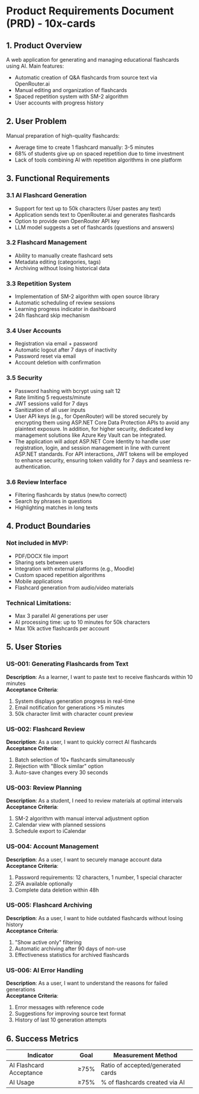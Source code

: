# Product Requirements Document (PRD) - 10x-cards

## 1. Product Overview

A web application for generating and managing educational flashcards using AI. Main features:

- Automatic creation of Q&A flashcards from source text via OpenRouter.ai
- Manual editing and organization of flashcards
- Spaced repetition system with SM-2 algorithm
- User accounts with progress history

## 2. User Problem

Manual preparation of high-quality flashcards:

- Average time to create 1 flashcard manually: 3-5 minutes
- 68% of students give up on spaced repetition due to time investment
- Lack of tools combining AI with repetition algorithms in one platform

## 3. Functional Requirements

### 3.1 AI Flashcard Generation

- Support for text up to 50k characters (User pastes any text)
- Application sends text to OpenRouter.ai and generates flashcards
- Option to provide own OpenRouter API key
- LLM model suggests a set of flashcards (questions and answers)

### 3.2 Flashcard Management

- Ability to manually create flashcard sets
- Metadata editing (categories, tags)
- Archiving without losing historical data

### 3.3 Repetition System

- Implementation of SM-2 algorithm with open source library
- Automatic scheduling of review sessions
- Learning progress indicator in dashboard
- 24h flashcard skip mechanism

### 3.4 User Accounts

- Registration via email + password
- Automatic logout after 7 days of inactivity
- Password reset via email
- Account deletion with confirmation

### 3.5 Security

- Password hashing with bcrypt using salt 12
- Rate limiting 5 requests/minute
- JWT sessions valid for 7 days
- Sanitization of all user inputs
- User API keys (e.g., for OpenRouter) will be stored securely by encrypting them using ASP.NET Core Data Protection APIs to avoid any plaintext exposure. In addition, for higher security, dedicated key management solutions like Azure Key Vault can be integrated.
- The application will adopt ASP.NET Core Identity to handle user registration, login, and session management in line with current ASP.NET standards. For API interactions, JWT tokens will be employed to enhance security, ensuring token validity for 7 days and seamless re-authentication.

### 3.6 Review Interface

- Filtering flashcards by status (new/to correct)
- Search by phrases in questions
- Highlighting matches in long texts

## 4. Product Boundaries

### Not included in MVP:

- PDF/DOCX file import
- Sharing sets between users
- Integration with external platforms (e.g., Moodle)
- Custom spaced repetition algorithms
- Mobile applications
- Flashcard generation from audio/video materials

### Technical Limitations:

- Max 3 parallel AI generations per user
- AI processing time: up to 10 minutes for 50k characters
- Max 10k active flashcards per account

## 5. User Stories

### US-001: Generating Flashcards from Text

**Description**: As a learner, I want to paste text to receive flashcards within 10 minutes  
**Acceptance Criteria**:

1. System displays generation progress in real-time
2. Email notification for generations >5 minutes
3. 50k character limit with character count preview

### US-002: Flashcard Review

**Description**: As a user, I want to quickly correct AI flashcards  
**Acceptance Criteria**:

1. Batch selection of 10+ flashcards simultaneously
2. Rejection with "Block similar" option
3. Auto-save changes every 30 seconds

### US-003: Review Planning

**Description**: As a student, I need to review materials at optimal intervals  
**Acceptance Criteria**:

1. SM-2 algorithm with manual interval adjustment option
2. Calendar view with planned sessions
3. Schedule export to iCalendar

### US-004: Account Management

**Description**: As a user, I want to securely manage account data  
**Acceptance Criteria**:

1. Password requirements: 12 characters, 1 number, 1 special character
2. 2FA available optionally
3. Complete data deletion within 48h

### US-005: Flashcard Archiving

**Description**: As a user, I want to hide outdated flashcards without losing history  
**Acceptance Criteria**:

1. "Show active only" filtering
2. Automatic archiving after 90 days of non-use
3. Effectiveness statistics for archived flashcards

### US-006: AI Error Handling

**Description**: As a user, I want to understand the reasons for failed generations  
**Acceptance Criteria**:

1. Error messages with reference code
2. Suggestions for improving source text format
3. History of last 10 generation attempts

## 6. Success Metrics

| Indicator               | Goal | Measurement Method                |
| ----------------------- | ---- | --------------------------------- |
| AI Flashcard Acceptance | ≥75% | Ratio of accepted/generated cards |
| AI Usage                | ≥75% | % of flashcards created via AI    |
